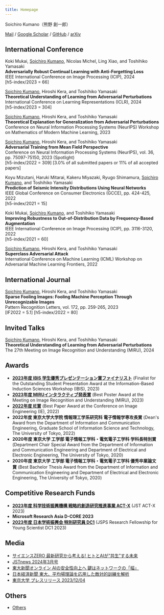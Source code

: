 ```yaml
---
title: Homepage
---
```


Soichiro Kumano（熊野 創一郎）

[Mail](mailto:kumano0204@gmail.com) / [Google Scholar](https://scholar.google.com/citations?user=2G-XnwMAAAAJ) / [GitHub](https://github.com/s-kumano) / [arXiv](https://arxiv.org/search/cs?query=Soichiro+Kumano&searchtype=author)

## International Conference
Koki Mukai, <ins>Soichiro Kumano</ins>, Nicolas Michel, Ling Xiao, and Toshihiko Yamasaki  
**Adversarially Robust Continual Learning with Anti-Forgetting Loss**  
IEEE International Conference on Image Processing (ICIP), 2024  
[h5-index/2023 = 66]
<!-- Oct. 27-30 -->

<ins>Soichiro Kumano</ins>, Hiroshi Kera, and Toshihiko Yamasaki  
**Theoretical Understanding of Learning from Adversarial Perturbations**  
International Conference on Learning Representations (ICLR), 2024  
[h5-index/2023 = 304]
<!-- May 7-11 -->

<ins>Soichiro Kumano</ins>, Hiroshi Kera, and Toshihiko Yamasaki  
**Theoretical Explanation for Generalization from Adversarial Perturbations**  
Conference on Neural Information Processing Systems (NeurIPS) Workshop on Mathematics of Modern Machine Learning, 2023
<!-- Dec. 10-16 -->

<ins>Soichiro Kumano</ins>, Hiroshi Kera, and Toshihiko Yamasaki  
**Adversarial Training from Mean Field Perspective**  
Conference on Neural Information Processing Systems (NeurIPS), vol. 36, pp. 75097-75150, 2023 (Spotlight)  
[h5-index/2022 = 309] [3.0% of all submitted papers or 11% of all accepted papers]
<!-- Dec. 10-16 -->

Koyu Mizutani, Haruki Mitarai, Kakeru Miyazaki, Ryugo Shimamura, <ins>Soichiro Kumano</ins>, and Toshihiko Yamasaki  
**Prediction of Seismic Intensity Distributions Using Neural Networks**  
IEEE Global Conference on Consumer Electronics (GCCE), pp. 424-425, 2022  
[h5-index/2021 = 15]
<!-- Oct. 18-21 -->

Koki Mukai, <ins>Soichiro Kumano</ins>, and Toshihiko Yamasaki  
**Improving Robustness to Out-of-Distribution Data by Frequency-Based Augmentation**  
IEEE International Conference on Image Processing (ICIP), pp. 3116-3120, 2022  
[h5-index/2021 = 60]
<!-- Oct. 16-19 -->

<ins>Soichiro Kumano</ins>, Hiroshi Kera, and Toshihiko Yamasaki  
**Superclass Adversarial Attack**  
International Conference on Machine Learning (ICML) Workshop on Adversarial Machine Learning Frontiers, 2022
<!-- Jul. 17-23 -->

## International Journal
<ins>Soichiro Kumano</ins>, Hiroshi Kera, and Toshihiko Yamasaki  
**Sparse Fooling Images: Fooling Machine Perception Through Unrecognizable Images**  
Pattern Recognition Letters, vol. 172, pp. 259-265, 2023  
[IF2022 = 5.1] [h5-index/2022 = 80]
<!-- 10.1016/j.patrec.2023.07.003 -->

## Invited Talks
<ins>Soichiro Kumano</ins>, Hiroshi Kera, and Toshihiko Yamasaki  
**Theoretical Understanding of Learning from Adversarial Perturbations**  
The 27th Meeting on Image Recognition and Understanding (MIRU), 2024
<!-- Aug. 6-9 -->

## Awards
- **[2023年度 IBIS 学生優秀プレゼンテーション賞ファイナリスト](https://ibisml.org/ibis2023/awards/)** (Finalist for the Outstanding Student Presentation Award at the Information-Based Induction Sciences Workshop (IBIS), 2023)
- **[2023年度 MIRUインタラクティブ発表賞](https://cvim.ipsj.or.jp/MIRU2023/award/)** (Best Poster Award at the Meeting on Image Recognition and Understanding (MIRU), 2023)
- **[2022年度 IE賞](https://www.ieice.org/iss/ie/jpn/awards.html)** (Best Paper Award at the Conference on Image Engineering (IE), 2022)
- **2022年度 東京大学大学院 情報理工学系研究科 電子情報学専攻長賞** (Dean's Award from the Department of Information and Communication Engineering, Graduate School of Information Science and Technology, The University of Tokyo, 2022)
- **2020年度 東京大学 工学部 電子情報工学科・電気電子工学科 学科⻑特別賞** (Department Chair Special Award from the Department of Information and Communication Engineering and Department of Electrical and Electronic Engineering, The University of Tokyo, 2020)
- **2020年度 東京大学 工学部 電子情報工学科・電気電子工学科 優秀卒業論文賞** (Best Bachelor Thesis Award from the Department of Information and Communication Engineering and Department of Electrical and Electronic Engineering, The University of Tokyo, 2020)

## Competitive Research Funds
- **[2023年度 科学技術振興機構 戦略的創造研究推進事業 ACT-X](https://www.jst.go.jp/kisoken/act-x/application/2023/230919/230919act-x.pdf)** (JST ACT-X 2023)
- **Microsoft Research Asia D-CORE 2023**
- **[2023年度 日本学術振興会 特別研究員 DC1](https://www.jsps.go.jp/file/storage/j-pd/data/list_of_recruits/R5_DC1_saiyou.pdf)** (JSPS Research Fellowship for Young Scientist DC1 2023)

## Media
- [サイエンスZERO 最新研究から考える! ヒトとAIが“共生”する未来](https://www.nhk.jp/p/zero/ts/XK5VKV7V98/episode/te/D72VNJ6Z5E/)
- [JSTnews 2024年3月号](https://www.jst.go.jp/pr/jst-news/backnumber/2023/202403/pdf/2024_03.pdf)
- [東大新聞オンライン AIの安全性向上へ 鍵はネットワークの「幅」](https://www.todaishimbun.org/meanfieldtheory_20231229/)
- [日本経済新聞 東大、平均場理論を応用した敵対的訓練を解析](https://www.nikkei.com/article/DGXZRSP665317_U3A201C2000000/)
- [東京大学 プレスリリース 2023/12/04](https://www.i.u-tokyo.ac.jp/news/press/2023/202312042335.shtml)

## Others
- [Others](./others.md)
